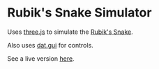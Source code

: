 # Rubik's Snake Simulator

Uses [three.js](https://threejs.org/) to simulate the [Rubik's Snake](https://en.wikipedia.org/wiki/Rubik%27s_Snake).

Also uses [dat.gui](https://github.com/dataarts/dat.gui) for controls.

See a live version [here](https://mikekling.com/rubiks-snake-simulator/).
